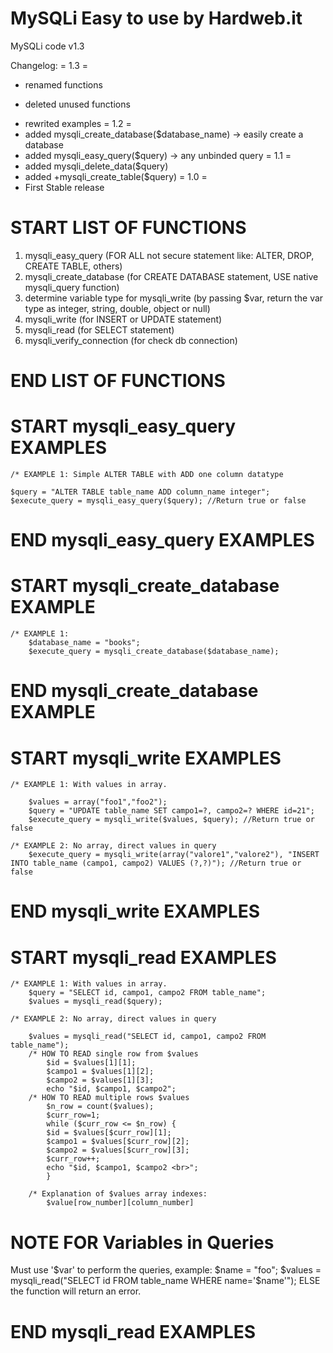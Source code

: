 # MySQLi Easy to use by Hardweb.it
MySQLi code v1.3

Changelog:
= 1.3 =
+ renamed functions
- deleted unused functions
+ rewrited examples
= 1.2 =
+ added mysqli_create_database($database_name) -> easily create a database
+ added mysqli_easy_query($query) -> any unbinded query
= 1.1 =
+ added mysqli_delete_data($query)
+ added +mysqli_create_table($query)
= 1.0 =
+ First Stable release


# START LIST OF FUNCTIONS

1) mysqli_easy_query (FOR ALL not secure statement like: ALTER, DROP, CREATE TABLE, others)
2) mysqli_create_database (for CREATE DATABASE statement, USE native mysqli_query function)
3) determine variable type for mysqli_write (by passing $var, return the var type as integer, string, double, object or null)
4) mysqli_write (for INSERT or UPDATE statement)
5) mysqli_read (for SELECT statement)
6) mysqli_verify_connection (for check db connection)

# END LIST OF FUNCTIONS

# START mysqli_easy_query EXAMPLES

	/* EXAMPLE 1: Simple ALTER TABLE with ADD one column datatype
  
	$query = "ALTER TABLE table_name ADD column_name integer";
	$execute_query = mysqli_easy_query($query); //Return true or false
  
# END mysqli_easy_query EXAMPLES

# START mysqli_create_database EXAMPLE

	/* EXAMPLE 1:
		$database_name = "books";
		$execute_query = mysqli_create_database($database_name);
		
# END mysqli_create_database EXAMPLE

# START mysqli_write EXAMPLES

	/* EXAMPLE 1: With values in array.
  
		$values = array("foo1","foo2"); 
		$query = "UPDATE table_name SET campo1=?, campo2=? WHERE id=21"; 
		$execute_query = mysqli_write($values, $query); //Return true or false
    
	/* EXAMPLE 2: No array, direct values in query
		$execute_query = mysqli_write(array("valore1","valore2"), "INSERT INTO table_name (campo1, campo2) VALUES (?,?)"); //Return true or false
	
# END mysqli_write EXAMPLES

# START mysqli_read EXAMPLES

	/* EXAMPLE 1: With values in array.
		$query = "SELECT id, campo1, campo2 FROM table_name";
		$values = mysqli_read($query);
    
	/* EXAMPLE 2: No array, direct values in query
	
		$values = mysqli_read("SELECT id, campo1, campo2 FROM table_name");
		/* HOW TO READ single row from $values
			$id = $values[1][1];
			$campo1 = $values[1][2];
			$campo2 = $values[1][3];
			echo "$id, $campo1, $campo2";
		/* HOW TO READ multiple rows $values
			$n_row = count($values);
			$curr_row=1;
			while ($curr_row <= $n_row) {
			$id = $values[$curr_row][1];
			$campo1 = $values[$curr_row][2];
			$campo2 = $values[$curr_row][3];
			$curr_row++;
			echo "$id, $campo1, $campo2 <br>";
			}
      
		/* Explanation of $values array indexes:
			$value[row_number][column_number]
			
			
# NOTE FOR Variables in Queries
Must use '$var' to perform the queries, example:
$name = "foo";
$values = mysqli_read("SELECT id FROM table_name WHERE name='$name'");
ELSE the function will return an error.
			
# END mysqli_read EXAMPLES
